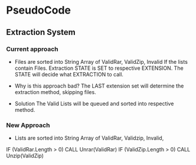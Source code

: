 
# PseudoCode


## Extraction System

### Current approach

- Files are sorted into String Array of ValidRar,
										ValidZip,
										Invalid
If the lists contain Files. Extraction STATE is SET to respective EXTENSION. 
The STATE will decide what EXTRACTION to call.

- Why is this approach bad?
	The LAST extension set will determine the extraction method, skipping files.

- Solution
	The Valid Lists will be queued and sorted into respective method.

### New Approach

- Lists are sorted into String Array of ValidRar,
										Validzip,
										Invalid,

IF (ValidRar.Length > 0) CALL Unrar(ValidRar)
IF (ValidZip.Length > 0) CALL Unzip(ValidZip)

